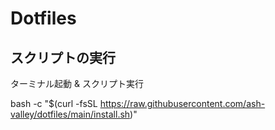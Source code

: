 # Dotfiles

## スクリプトの実行
ターミナル起動 & スクリプト実行

bash -c "$(curl -fsSL https://raw.githubusercontent.com/ash-valley/dotfiles/main/install.sh)"
